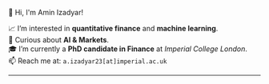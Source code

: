 👋 Hi, I'm Amin Izadyar!

📈 I’m interested in **quantitative finance** and **machine learning**.  
💬 Curious about **AI & Markets**.  
🎓 I’m currently a **PhD candidate in Finance** at *Imperial College London*.  
📫 Reach me at: `a.izadyar23[at]imperial.ac.uk`

---
